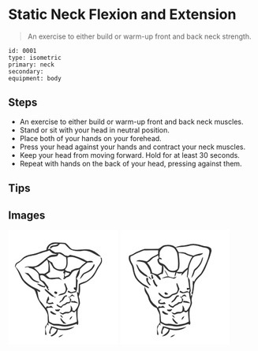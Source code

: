 # Static Neck Flexion and Extension
> An exercise to either build or warm-up front and back neck strength.

``` 
id: 0001 
type: isometric 
primary: neck 
secondary:  
equipment: body 
``` 

## Steps

 - An exercise to either build or warm-up front and back neck muscles.
 - Stand or sit with your head in neutral position.
 - Place both of your hands on your forehead.
 - Press your head against your hands and contract your neck muscles.
 - Keep your head from moving forward. Hold for at least 30 seconds.
 - Repeat with hands on the back of your head, pressing against them.

## Tips


## Images

<svg width="167pt" height="175pt" viewBox="0 0 167 175" xmlns="http://www.w3.org/2000/svg">
  <g fill="#FFF">
    <path d="M0 0h167v175H0V0m57.98 30.64c-3.85 1.16-7.77 2.12-11.49 3.67-6.97 3.02-14.96 2.82-21.69 6.52-2.73 1.5-4.5 4.15-6.77 6.19-1.86 1.49-4.3 2.13-5.99 3.85-1.29 1.28-1.44 3.19-1.93 4.85 5.05 6.18 6.88 14.23 11.26 20.82 4.39 6.52 11.32 10.56 17.96 14.41 3.37 5.07 3.87 11.51 7.03 16.73 3.78 7.92 11.85 13.31 13.63 22.23-.1 3.67.12 7.34.21 11.01-1.19 2.34-2.78 4.46-4.22 6.65.36 4.04.03 8.08.07 12.12.59-.03 1.77-.08 2.36-.11-.59-2.54-1.43-5.03-1.82-7.62-.11-2.94 1.54-5.54 2.7-8.12.47.49 1.41 1.48 1.88 1.98-.09-1.57-.21-3.13-.35-4.68 2.83 1.54 5.48 3.6 8.69 4.3 3.5.53 7.1.24 10.57 1.05 8.1 2.06 16.26-.9 23.9-3.42.26.46.78 1.38 1.04 1.83 2.06-1.42 1.38-3.89 1.35-6.03-1.46-4.43-.96-9.25-1.01-13.86-.17-4.64 2.74-8.53 3.64-12.93.17-3.68-.97-7.25-1.9-10.77 2.65-5.44 2.26-11.64 1.89-17.5 3.14-1.53 6.54-2.43 9.61-4.1 3.48-1.71 6.16-4.57 9.16-6.95 4.11-4.19 6.37-9.73 9.29-14.72 1.56-2.46 3.39-4.74 4.7-7.34 1.24-2.37.64-5.11.46-7.64-.5-.35-1.52-1.05-2.02-1.4.8 2.39 1.4 5.08.32 7.5-1.76 3.85-4.83 6.93-6.58 10.8-3.4 7.14-8.29 13.79-15.23 17.82-3.11 1.24-6.36 2.11-9.36 3.61-.99.49-2.4 1.03-2.15 2.43-.07 4.11-.12 8.22-.38 12.32-.76-.65-1.53-1.3-2.31-1.94-.01 6.07 2.86 11.75 2.42 17.83-.36 4.4-3.2 7.93-5.85 11.24-.85-.11-2.55-.33-3.4-.45.47-3.09-.96-5.73-2.95-7.95.5 3.35 1.07 7.53-1.84 9.98-2.91.39-6.19-.61-8.69 1.37-1.98 1.59-4.24-.75-6.35-.99 1.35 1.88 3.2 3.33 5.5 3.81 2-1.44 4.32-2.2 6.8-1.97 2.71.35 4.35-2.32 6.8-2.85 1.11.41 2.17.95 3.17 1.61 1.03-.97 2.06-1.94 3.11-2.89 0 5.54.58 11.06 1.24 16.55-4.13 2.5-8.73 3.73-13.45 4.44-6.32 2.18-12.58-1.45-18.98-.83-3.66.46-6.73-1.8-9.78-3.43-1.19-6.65-.26-13.81-4-19.83.66-.39 1.32-.77 1.99-1.14 1.56-.02 3.11-.15 4.65-.38.86.11 2.59.34 3.45.46-1.08-1.17-2.22-2.29-3.33-3.42-1.85 1.57-4.01 1.97-6.16.7-.58.88-1.18 1.74-1.85 2.55-2.65-2.6-4.34-5.95-6.93-8.59-4.98-4.56-4.34-11.84-6.11-17.85 1.11.87 2.21 1.77 3.3 2.68.42-.45 1.25-1.35 1.66-1.8-1.53-1.13-3.1-2.2-4.82-3.02-7.39-3.06-14.39-7.38-19.85-13.29-2.53-2.68-3.74-6.24-5.45-9.44-1.81-4.23-4.56-7.96-7.7-11.28.52-2.44 1.88-4.64 4.24-5.66 4.54-2.17 7.25-6.97 12.14-8.54 5.81-2.63 12.41-2.32 18.19-4.98 5.47-2.27 11.28-3.58 16.83-5.61 1.58 1.49 3 3.19 4.82 4.41 2.18.87 4.54 1.15 6.79 1.81-3.84.77-8.1-.33-11.51 2.13-6.8 4.39-11.98 10.94-19.12 14.88-5.62 2.97-12.19-.13-18.04 2.22-.07.19-.21.58-.29.78 1.65-.28 3.3-.54 4.94-.79.52.35 1.54 1.04 2.05 1.39 5.36.77 10.19 3.99 13.26 8.4 1.6 3.24.84 7.24 2.69 10.34 2.88 1.99 5.68 4.14 7.37 7.32l1.09-.5c-.59.74-1.19 1.47-1.8 2.2-3.96-.53-6.96-3.61-10.93-4.01 2.96 3.52 7.38 5.44 11.89 5.97.15-.69.47-2.07.62-2.75 1.65 2.31 3.27 4.67 4.48 7.25.52-.58 1.04-1.16 1.56-1.73-.42-.15-1.24-.43-1.66-.58.06-.72.16-2.17.22-2.9-2.05-2.65-3.81-5.51-6.01-8.03-1.75-1.95-5.67-1.78-5.8-4.99-.06-1.53-1.53-3.57-.13-4.81 5.35-1.78 8.09 4.85 12.92 5.59 4.01 1.06 8.1.15 12.12-.31 2.81-.55 5.38.97 7.82 2.14-1.58-1.46-2.88-3.27-4.78-4.32-4.67.26-9.34.86-14.03.71-2.28-.99-3.95-3-5.88-4.52 1.91-1.72 4.09-3.09 6.26-4.47.28-5.15-.78-10.2-1.13-15.31 2.67 2.82 4.34 6.41 6.42 9.66 4.53 3.51 10.33 5.42 16.03 3.85-.28 1.14-1.28 2.2-1.17 3.39.62.43 1.24.86 1.86 1.3-1.35 2.13-.71 4.48-.33 6.75l-1.49-1.04c.31 5.86 3.65-.25 6.16-.67 3.47-.73 5.26-3.66 6.94-6.47 2.28-4.01 7.39-4.04 11.3-5.22-2.5 3.53-4 7.67-5.2 11.79.14 5.19.21 10.39-.23 15.57l-2.84.08c-.01.71-.02 1.43-.02 2.15a90.98 90.98 0 0 1 3.37 3.15c-2.38.52-4.66 1.43-7.05 1.89-1.81-.34-3.26-1.6-4.86-2.44-.29.75-.59 1.5-.88 2.25 1.61.64 3.21 1.33 4.89 1.75 2.67-.25 5.26-1.12 7.91-1.54 2.48-5.56 1.57-11.82 2.53-17.7-.61-1.13-1.19-2.27-1.74-3.43 3.38-3.65 5.27-8.61 4.94-13.6 3.45-3.87 7.38-7.18 11.45-10.38 3-.19 6.03-.16 9-.7-2.24-3.04-6.04-1.64-9.15-1.33-8.04-4.88-16.91-8.15-26.17-9.78-1.05.64-2.1 1.3-3.14 1.94-1.72-.52-3.55-.76-5.18-1.55-2.21-1.38-4.08-3.48-6.73-4.02-2.54-.35-5.1-.01-7.64-.05-2.26-1.69-4.87-2.83-7.11-4.55l.74-1.37c-1.55.41-3.08.85-4.62 1.28.74-1.94 1.39-4.03 2.93-5.51 3.5-2.76 8.18-3.34 12.48-2.69-3.63 3.39-9.94.49-12.59 5.54.64.41 1.28.81 1.92 1.2 2.26-3.63 7.03-2.12 10.45-3.69 1.11-1.19 2.02-2.76 3.65-3.33 2.24.06 4.46.42 6.7.59 2.57 2.46 4.87 5.21 7.58 7.51 5.14 3.29 11.61 3.48 17.49 2.98 7.01-1.96 14.4.63 20.29 4.47 3.01 2.02 6.42 3.34 9.91 4.24-5.8-5.99-13.39-11.49-22.1-11.36-7.2-.32-14.53 1.83-21.62-.12-4.33-2.06-6.47-6.85-10.4-9.44-4.95-.65-9.99-.63-14.97-1-6.76-.42-13.85 4.3-14.02 11.54m72.45 21.38c-1.57 2.78-2.99 5.76-5.49 7.84-2.89 2.78-6.7 4.11-10.19 5.91-3.08 2.14-4.34 5.91-6.01 9.11 3.04-1.78 4.4-5.19 6.81-7.56 4.44-2.38 9.59-3.99 12.83-8.09 1.62-1.96 4.01-4.67 2.05-7.21M24.9 65.27c2.69 2.21 6 3.81 7.87 6.86 1.71 2.61 3.95 4.98 6.82 6.32 2.53 1.1 5.38 2.67 8.12 1.26-3.62-1.77-7.95-2.54-10.58-5.87-2.14-2.72-4.3-5.42-6.82-7.81-1.81-.2-3.62-.42-5.41-.76m60.17 16.77c.89 3.54 3.49 7.12 1.87 10.83-.99 5.37-8.58 2.92-10.95 7.35 3.65-.75 7.65-1.21 10.74-3.43 1.5-2.06 2.35-4.5 3.39-6.81-1.18-3.01-2.31-6.06-3.72-8.98-.33.26-.99.78-1.33 1.04m-30.03 8.5c1.34 2.65 4.03 4.25 6.07 6.32 2.7 2.22 5.42 5.45 9.3 4.87-4.75-3.57-8.86-7.92-13.63-11.46l-1.74.27m15.84 2.94c-.31.59-.94 1.78-1.25 2.37.79.61 1.57 1.22 2.36 1.84l2.24-.48c.04-.82.09-1.63.14-2.44-1.16-.44-2.33-.87-3.49-1.29m22.78 8.34c-.88-.08-1.76-.17-2.63-.26 2.48 2.06 3.85 5.31 2.14 8.33-2.65-.21-5.34.07-6.77 2.6-2.65.28-4.41 2.15-5.98 4.12-2.47-.59-4.56-1.95-6.42-3.63-.13.42-.39 1.27-.51 1.69 1.83 2.34 4.63 3.2 7.33 4.09.83-1.12 1.66-2.24 2.5-3.35 2.3-.34 4.34-1.4 5.94-3.09 1.73-.39 3.94-.17 5.11-1.78.73-1.45 1.03-3.07 1.54-4.6a104.1 104.1 0 0 0-3.23-3.08c1.7-.29 2.96-1.45 4.26-2.45 1.45.44 2.91.89 4.38 1.29-1.38-1.27-2.86-2.43-4.34-3.58-1.22 1.14-2.23 2.45-3.32 3.7m-12.29 5.17c-2.07.49-3.5 1.89-3.36 4.12.92-.71 1.83-1.43 2.73-2.16 3.34-1.15 3.99-4.99 6.34-7.26.54-.08 1.61-.26 2.15-.35l-.04-1.7c-4.34-.24-6.44 3.92-7.82 7.35m-23.45 4.55c.44.06 1.33.18 1.78.25 2.73 2.42 6.38.83 9.57.61-.7-.79-1.37-1.59-2.03-2.41-2.31 1.3-4.87 1.37-7.41.76.11-1.75.5-3.43 2.38-4.05-.16-1.96-.34-3.93-1.05-5.78-1.65 3.32-3.28 6.82-3.24 10.62m12.46-9.41c-.08 3.33 3.08-1.36 0 0m25.6 5.9c-.09.61-.28 1.84-.37 2.46 3.65-.37 7.1.89 10.69 1.14-1.7-1.76-3.88-2.8-6.18-3.51-.41.19-1.24.56-1.65.74-.63-.21-1.87-.62-2.49-.83m-24.65 13.16c-.24 2.49 2.75 2.93 4.62 2.88 1.68-.39 2.36-2.15 3.24-3.43-2.59.55-5.22.94-7.86.55m-17.05.14c.62.49.62.49 0 0m10.11 1.8c-.11.64-.34 1.92-.46 2.56 2.32 2.22 6.37 4.92 9.3 2.3-3.34-.9-5.83-3.38-8.84-4.86m14.44 6.88c.87 1.92 2.63 3.09 4.39 4.1-.98-1.9-1.86-4.16-4.39-4.1m14.6 6.9c1.98-1.23 3.16-3.3 4.1-5.37-2.47.79-4.12 2.73-4.1 5.37m-14.01-3.11c-.6 3.62 2.65 5.92 4.43 8.62 1.5.21 3.01.38 4.53.47-3.36-2.67-6.32-5.71-8.96-9.09m-15.13 12.9c.23.26.71.77.94 1.02-1.72 2.95-2.92 6.2-3.1 9.63.72.42 1.45.84 2.17 1.27-.01-1.72.01-3.44-.04-5.16.83-1.57 1.71-3.1 2.56-4.66 2.38.84 4.84 1.5 7.08 2.69-1.64 4.71-5.7 7.81-10.06 9.85.55.2 1.66.6 2.22.8 4.45-1.84 9.18-5.04 9.19-10.43 8.67 1.85 18.48 1.47 25.63-4.35-8.3 2.41-17.16 4.64-25.73 2.19-3.55-1.21-7.2-2.06-10.86-2.85m11.97 16.62c3.01-.21 5.31-2.17 7.54-3.99-2.72.9-5.81 1.43-7.54 3.99z"/>
    <path d="M76.45 36.23c4.46.16 7.27 4.21 11.41 5.36.73 5.07 1.4 10.68-.89 15.43-2.57 4.22-8.07 3.36-12.17 2.52-4.45-1.11-6.63-5.65-7.89-9.66-2.75-1.45-5.4-3.12-7.54-5.41 3.69-3.68 8.9-3.14 13.59-4.1 2.29-.08 2.58-2.55 3.49-4.14z"/>
    <path d="M90.2 42.01c10.01-3.2 18.95 3.87 27.77 7.39-2.9 2.3-5.89 4.51-8.45 7.19-1.64 1.83-4.3 1.73-6.5 2.31-2.67.44-4.93 2.07-7.38 3.12-.12.51-.37 1.52-.49 2.02-2.96-1.04-7.64-.32-8.75-4.03 5.42-4.32 3.42-12 3.8-18zM47.02 55.07c4.52-2.54 7.6-6.92 12.03-9.59 2.96 5.48 2.25 11.63 1.76 17.57-1.97 1.29-3.86 2.73-6 3.75-2.37.02-4.75-.22-7.13-.13-2.48-3.28-5.24-6.35-8.42-8.96 2.61-.82 5.36-1.29 7.76-2.64zM86.86 64.34c2.11.58 4.21 1.16 6.32 1.73-.43.85-.86 1.69-1.29 2.54-1.67.74-3.34 1.49-4.92 2.4-.52-.22-1.03-.45-1.54-.68.55-1.98.99-3.99 1.43-5.99z"/>
  </g>
  <g fill="#333">
    <path d="M57.98 30.64C58.15 23.4 65.24 18.68 72 19.1c4.98.37 10.02.35 14.97 1 3.93 2.59 6.07 7.38 10.4 9.44 7.09 1.95 14.42-.2 21.62.12 8.71-.13 16.3 5.37 22.1 11.36-3.49-.9-6.9-2.22-9.91-4.24-5.89-3.84-13.28-6.43-20.29-4.47-5.88.5-12.35.31-17.49-2.98-2.71-2.3-5.01-5.05-7.58-7.51-2.24-.17-4.46-.53-6.7-.59-1.63.57-2.54 2.14-3.65 3.33-3.42 1.57-8.19.06-10.45 3.69-.64-.39-1.28-.79-1.92-1.2 2.65-5.05 8.96-2.15 12.59-5.54-4.3-.65-8.98-.07-12.48 2.69-1.54 1.48-2.19 3.57-2.93 5.51 1.54-.43 3.07-.87 4.62-1.28l-.74 1.37c2.24 1.72 4.85 2.86 7.11 4.55 2.54.04 5.1-.3 7.64.05 2.65.54 4.52 2.64 6.73 4.02 1.63.79 3.46 1.03 5.18 1.55 1.04-.64 2.09-1.3 3.14-1.94 9.26 1.63 18.13 4.9 26.17 9.78 3.11-.31 6.91-1.71 9.15 1.33-2.97.54-6 .51-9 .7-4.07 3.2-8 6.51-11.45 10.38.33 4.99-1.56 9.95-4.94 13.6.55 1.16 1.13 2.3 1.74 3.43-.96 5.88-.05 12.14-2.53 17.7-2.65.42-5.24 1.29-7.91 1.54-1.68-.42-3.28-1.11-4.89-1.75.29-.75.59-1.5.88-2.25 1.6.84 3.05 2.1 4.86 2.44 2.39-.46 4.67-1.37 7.05-1.89a90.98 90.98 0 0 0-3.37-3.15c0-.72.01-1.44.02-2.15l2.84-.08c.44-5.18.37-10.38.23-15.57 1.2-4.12 2.7-8.26 5.2-11.79-3.91 1.18-9.02 1.21-11.3 5.22-1.68 2.81-3.47 5.74-6.94 6.47-2.51.42-5.85 6.53-6.16.67l1.49 1.04c-.38-2.27-1.02-4.62.33-6.75-.62-.44-1.24-.87-1.86-1.3-.11-1.19.89-2.25 1.17-3.39-5.7 1.57-11.5-.34-16.03-3.85-2.08-3.25-3.75-6.84-6.42-9.66.35 5.11 1.41 10.16 1.13 15.31-2.17 1.38-4.35 2.75-6.26 4.47 1.93 1.52 3.6 3.53 5.88 4.52 4.69.15 9.36-.45 14.03-.71 1.9 1.05 3.2 2.86 4.78 4.32-2.44-1.17-5.01-2.69-7.82-2.14-4.02.46-8.11 1.37-12.12.31-4.83-.74-7.57-7.37-12.92-5.59-1.4 1.24.07 3.28.13 4.81.13 3.21 4.05 3.04 5.8 4.99 2.2 2.52 3.96 5.38 6.01 8.03-.06.73-.16 2.18-.22 2.9.42.15 1.24.43 1.66.58-.52.57-1.04 1.15-1.56 1.73-1.21-2.58-2.83-4.94-4.48-7.25-.15.68-.47 2.06-.62 2.75-4.51-.53-8.93-2.45-11.89-5.97 3.97.4 6.97 3.48 10.93 4.01.61-.73 1.21-1.46 1.8-2.2l-1.09.5c-1.69-3.18-4.49-5.33-7.37-7.32-1.85-3.1-1.09-7.1-2.69-10.34-3.07-4.41-7.9-7.63-13.26-8.4-.51-.35-1.53-1.04-2.05-1.39-1.64.25-3.29.51-4.94.79.08-.2.22-.59.29-.78 5.85-2.35 12.42.75 18.04-2.22 7.14-3.94 12.32-10.49 19.12-14.88 3.41-2.46 7.67-1.36 11.51-2.13-2.25-.66-4.61-.94-6.79-1.81-1.82-1.22-3.24-2.92-4.82-4.41-5.55 2.03-11.36 3.34-16.83 5.61-5.78 2.66-12.38 2.35-18.19 4.98-4.89 1.57-7.6 6.37-12.14 8.54-2.36 1.02-3.72 3.22-4.24 5.66 3.14 3.32 5.89 7.05 7.7 11.28 1.71 3.2 2.92 6.76 5.45 9.44 5.46 5.91 12.46 10.23 19.85 13.29 1.72.82 3.29 1.89 4.82 3.02-.41.45-1.24 1.35-1.66 1.8-1.09-.91-2.19-1.81-3.3-2.68 1.77 6.01 1.13 13.29 6.11 17.85 2.59 2.64 4.28 5.99 6.93 8.59.67-.81 1.27-1.67 1.85-2.55 2.15 1.27 4.31.87 6.16-.7 1.11 1.13 2.25 2.25 3.33 3.42-.86-.12-2.59-.35-3.45-.46-1.54.23-3.09.36-4.65.38-.67.37-1.33.75-1.99 1.14 3.74 6.02 2.81 13.18 4 19.83 3.05 1.63 6.12 3.89 9.78 3.43 6.4-.62 12.66 3.01 18.98.83 4.72-.71 9.32-1.94 13.45-4.44-.66-5.49-1.24-11.01-1.24-16.55-1.05.95-2.08 1.92-3.11 2.89-1-.66-2.06-1.2-3.17-1.61-2.45.53-4.09 3.2-6.8 2.85-2.48-.23-4.8.53-6.8 1.97-2.3-.48-4.15-1.93-5.5-3.81 2.11.24 4.37 2.58 6.35.99 2.5-1.98 5.78-.98 8.69-1.37 2.91-2.45 2.34-6.63 1.84-9.98 1.99 2.22 3.42 4.86 2.95 7.95.85.12 2.55.34 3.4.45 2.65-3.31 5.49-6.84 5.85-11.24.44-6.08-2.43-11.76-2.42-17.83.78.64 1.55 1.29 2.31 1.94.26-4.1.31-8.21.38-12.32-.25-1.4 1.16-1.94 2.15-2.43 3-1.5 6.25-2.37 9.36-3.61 6.94-4.03 11.83-10.68 15.23-17.82 1.75-3.87 4.82-6.95 6.58-10.8 1.08-2.42.48-5.11-.32-7.5.5.35 1.52 1.05 2.02 1.4.18 2.53.78 5.27-.46 7.64-1.31 2.6-3.14 4.88-4.7 7.34-2.92 4.99-5.18 10.53-9.29 14.72-3 2.38-5.68 5.24-9.16 6.95-3.07 1.67-6.47 2.57-9.61 4.1.37 5.86.76 12.06-1.89 17.5.93 3.52 2.07 7.09 1.9 10.77-.9 4.4-3.81 8.29-3.64 12.93.05 4.61-.45 9.43 1.01 13.86.03 2.14.71 4.61-1.35 6.03-.26-.45-.78-1.37-1.04-1.83-7.64 2.52-15.8 5.48-23.9 3.42-3.47-.81-7.07-.52-10.57-1.05-3.21-.7-5.86-2.76-8.69-4.3.14 1.55.26 3.11.35 4.68-.47-.5-1.41-1.49-1.88-1.98-1.16 2.58-2.81 5.18-2.7 8.12.39 2.59 1.23 5.08 1.82 7.62-.59.03-1.77.08-2.36.11-.04-4.04.29-8.08-.07-12.12 1.44-2.19 3.03-4.31 4.22-6.65-.09-3.67-.31-7.34-.21-11.01-1.78-8.92-9.85-14.31-13.63-22.23-3.16-5.22-3.66-11.66-7.03-16.73-6.64-3.85-13.57-7.89-17.96-14.41-4.38-6.59-6.21-14.64-11.26-20.82.49-1.66.64-3.57 1.93-4.85 1.69-1.72 4.13-2.36 5.99-3.85 2.27-2.04 4.04-4.69 6.77-6.19 6.73-3.7 14.72-3.5 21.69-6.52 3.72-1.55 7.64-2.51 11.49-3.67m18.47 5.59c-.91 1.59-1.2 4.06-3.49 4.14-4.69.96-9.9.42-13.59 4.1 2.14 2.29 4.79 3.96 7.54 5.41 1.26 4.01 3.44 8.55 7.89 9.66 4.1.84 9.6 1.7 12.17-2.52 2.29-4.75 1.62-10.36.89-15.43-4.14-1.15-6.95-5.2-11.41-5.36m13.75 5.78c-.38 6 1.62 13.68-3.8 18 1.11 3.71 5.79 2.99 8.75 4.03.12-.5.37-1.51.49-2.02 2.45-1.05 4.71-2.68 7.38-3.12 2.2-.58 4.86-.48 6.5-2.31 2.56-2.68 5.55-4.89 8.45-7.19-8.82-3.52-17.76-10.59-27.77-7.39M47.02 55.07c-2.4 1.35-5.15 1.82-7.76 2.64 3.18 2.61 5.94 5.68 8.42 8.96 2.38-.09 4.76.15 7.13.13 2.14-1.02 4.03-2.46 6-3.75.49-5.94 1.2-12.09-1.76-17.57-4.43 2.67-7.51 7.05-12.03 9.59m39.84 9.27c-.44 2-.88 4.01-1.43 5.99.51.23 1.02.46 1.54.68 1.58-.91 3.25-1.66 4.92-2.4.43-.85.86-1.69 1.29-2.54-2.11-.57-4.21-1.15-6.32-1.73z"/>
    <path d="M130.43 52.02c1.96 2.54-.43 5.25-2.05 7.21-3.24 4.1-8.39 5.71-12.83 8.09-2.41 2.37-3.77 5.78-6.81 7.56 1.67-3.2 2.93-6.97 6.01-9.11 3.49-1.8 7.3-3.13 10.19-5.91 2.5-2.08 3.92-5.06 5.49-7.84zM24.9 65.27c1.79.34 3.6.56 5.41.76 2.52 2.39 4.68 5.09 6.82 7.81 2.63 3.33 6.96 4.1 10.58 5.87-2.74 1.41-5.59-.16-8.12-1.26-2.87-1.34-5.11-3.71-6.82-6.32-1.87-3.05-5.18-4.65-7.87-6.86zM85.07 82.04c.34-.26 1-.78 1.33-1.04 1.41 2.92 2.54 5.97 3.72 8.98-1.04 2.31-1.89 4.75-3.39 6.81-3.09 2.22-7.09 2.68-10.74 3.43 2.37-4.43 9.96-1.98 10.95-7.35 1.62-3.71-.98-7.29-1.87-10.83zM55.04 90.54l1.74-.27c4.77 3.54 8.88 7.89 13.63 11.46-3.88.58-6.6-2.65-9.3-4.87-2.04-2.07-4.73-3.67-6.07-6.32zM70.88 93.48c1.16.42 2.33.85 3.49 1.29-.05.81-.1 1.62-.14 2.44l-2.24.48c-.79-.62-1.57-1.23-2.36-1.84.31-.59.94-1.78 1.25-2.37zM93.66 101.82c1.09-1.25 2.1-2.56 3.32-3.7 1.48 1.15 2.96 2.31 4.34 3.58-1.47-.4-2.93-.85-4.38-1.29-1.3 1-2.56 2.16-4.26 2.45 1.1 1 2.17 2.03 3.23 3.08-.51 1.53-.81 3.15-1.54 4.6-1.17 1.61-3.38 1.39-5.11 1.78-1.6 1.69-3.64 2.75-5.94 3.09-.84 1.11-1.67 2.23-2.5 3.35-2.7-.89-5.5-1.75-7.33-4.09.12-.42.38-1.27.51-1.69 1.86 1.68 3.95 3.04 6.42 3.63 1.57-1.97 3.33-3.84 5.98-4.12 1.43-2.53 4.12-2.81 6.77-2.6 1.71-3.02.34-6.27-2.14-8.33.87.09 1.75.18 2.63.26z"/>
    <path d="M81.37 106.99c1.38-3.43 3.48-7.59 7.82-7.35l.04 1.7c-.54.09-1.61.27-2.15.35-2.35 2.27-3 6.11-6.34 7.26-.9.73-1.81 1.45-2.73 2.16-.14-2.23 1.29-3.63 3.36-4.12zM57.92 111.54c-.04-3.8 1.59-7.3 3.24-10.62.71 1.85.89 3.82 1.05 5.78-1.88.62-2.27 2.3-2.38 4.05 2.54.61 5.1.54 7.41-.76.66.82 1.33 1.62 2.03 2.41-3.19.22-6.84 1.81-9.57-.61-.45-.07-1.34-.19-1.78-.25zM70.38 102.13c3.08-1.36-.08 3.33 0 0zM95.98 108.03c.62.21 1.86.62 2.49.83.41-.18 1.24-.55 1.65-.74 2.3.71 4.48 1.75 6.18 3.51-3.59-.25-7.04-1.51-10.69-1.14.09-.62.28-1.85.37-2.46zM71.33 121.19c2.64.39 5.27 0 7.86-.55-.88 1.28-1.56 3.04-3.24 3.43-1.87.05-4.86-.39-4.62-2.88zM54.28 121.33c.62.49.62.49 0 0zM64.39 123.13c3.01 1.48 5.5 3.96 8.84 4.86-2.93 2.62-6.98-.08-9.3-2.3.12-.64.35-1.92.46-2.56zM78.83 130.01c2.53-.06 3.41 2.2 4.39 4.1-1.76-1.01-3.52-2.18-4.39-4.1zM93.43 136.91c-.02-2.64 1.63-4.58 4.1-5.37-.94 2.07-2.12 4.14-4.1 5.37zM79.42 133.8c2.64 3.38 5.6 6.42 8.96 9.09-1.52-.09-3.03-.26-4.53-.47-1.78-2.7-5.03-5-4.43-8.62zM64.29 146.7c3.66.79 7.31 1.64 10.86 2.85 8.57 2.45 17.43.22 25.73-2.19-7.15 5.82-16.96 6.2-25.63 4.35-.01 5.39-4.74 8.59-9.19 10.43-.56-.2-1.67-.6-2.22-.8 4.36-2.04 8.42-5.14 10.06-9.85-2.24-1.19-4.7-1.85-7.08-2.69-.85 1.56-1.73 3.09-2.56 4.66.05 1.72.03 3.44.04 5.16-.72-.43-1.45-.85-2.17-1.27.18-3.43 1.38-6.68 3.1-9.63-.23-.25-.71-.76-.94-1.02zM76.26 163.32c1.73-2.56 4.82-3.09 7.54-3.99-2.23 1.82-4.53 3.78-7.54 3.99z"/>
  </g>
</svg>

<svg width="167pt" height="175pt" viewBox="0 0 167 175" xmlns="http://www.w3.org/2000/svg">
  <g fill="#FFF">
    <path d="M0 0h167v175H0V0m96.98 23.82c-4.39.24-8.84.8-12.85 2.72-4.62-4.04-11.22-4.15-16.94-3.11-3.64.62-5.83 4-9 5.37-7.03.11-14.09.31-21.11.27-4.19.92-7.96 3.08-11.99 4.48-3.72 1.97-7.22 4.43-11.3 5.63-2.84 6.01 2.11 11.38 4.22 16.65 1.27 5.58 2.1 11.38 4.69 16.56 3.36 5.86 8.82 10.05 14.38 13.67 1.93.73 3.79 1.64 5.52 2.78.33-.1 1-.31 1.33-.41-1.91-2.77-5.02-4.01-7.85-5.56-4.25-2.99-8.47-6.33-11.13-10.89-2.35-4.35-3.69-9.19-4.12-14.11-.7-6.21-7.34-10.87-4.97-17.52 4.61-1.65 8.45-4.88 13.14-6.31 2.44-.8 4.71-2.08 7.23-2.64 7.2-.29 14.42-.27 21.63-.27-.15 1.89-.24 3.78-.29 5.67-2.89 1.76-5.99 3.14-8.98 4.72-2.94 1.86-5.06 4.77-8.1 6.5-5.19-.85-11.39-3.54-16.2-.35 4.04.78 8.3.6 12.17 2.13 3.01 1.92 4.71 5.24 6.48 8.23 1.39 2.75 3.66 5.49 2.81 8.79 1.78.39 3.65.43 5.31 1.25 2.31 1.19 4.33 2.84 5.87 4.95 1.39 1.33 2.74 3.95 5.01 2.76-.6-2.6-2.32-4.68-4.17-6.52 1.46-.69 2.91-1.4 4.37-2.1 1.08 0 2.46.23 2.67-1.24 1.21-3.71 1.08-7.78.69-11.64 1.88 3.08 4.46 5.61 7.12 8.01 3.14 2.42 7.42 2.87 11.22 2.13-.64 2.4-1.1 4.86-.89 7.36 1.32-2.03 1.97-4.36 2.66-6.64 2.41 1.55 5.35 1.94 7.96.61l-.68 3.9c3.36-3.02 5.99-6.76 9.63-9.49-.19 3.91-.93 7.77-1.08 11.67.36.22 1.09.66 1.45.88.74 5.29 1.43 10.58 2.09 15.88l-3.76-.16c.12 1.06.28 2.11.47 3.16 1.38-.4 2.71-.97 4.07-1.44-.26 1.68-.38 3.48-1.74 4.68-2.09-3.15-5.3-.07-8.04.12-1.76-.55-3.3-1.62-4.9-2.51-.25.78-.51 1.56-.76 2.35 1.62.62 3.21 1.35 4.91 1.75 2.7-.16 5.24-1.46 7.93-1.49 1.87.35 1.71 2.47 1.83 3.93.06 3.76 2.03 7.17 1.98 10.95.33 5.05-2.61 9.49-5.87 13.05-.83-.01-2.5-.02-3.33-.03.38-3.1-.92-5.81-2.99-8.02-.07 3.33 1 7.43-1.88 9.91-2.91.43-6.22-.64-8.71 1.35-1.96 1.58-4.2-.75-6.28-1.02 1.24 1.76 2.81 3.8 5.22 3.7 2.23-.9 4.42-2.05 6.93-1.78 2.77.39 4.47-2.31 6.98-2.82 1.01.45 1.99.94 2.96 1.47 1.06-.66 2.12-1.3 3.19-1.94 0 5.24.65 10.45 1.21 15.65-4.11 2.55-8.75 3.73-13.47 4.46-6.32 2.14-12.57-1.48-18.96-.88-3.63.45-6.72-1.72-9.71-3.42-1.09-6.62-.31-13.71-3.94-19.72.62-.41 1.25-.82 1.88-1.22 2.71-.03 5.43-.21 8.14-.07-1.1-1.12-2.23-2.2-3.38-3.28-1.81 1.61-3.94 2.01-6.09.72-.59.83-1.18 1.67-1.8 2.49-2.39-3.78-6.74-5.68-9.05-9.53-2.85-3.61-3.11-8.49-5.77-12.21-2.16-3.3-3.58-6.99-5.39-10.48.04 2.13-.19 4.34.44 6.42 1.13 3.74 4.27 6.49 5.19 10.33 1.5 6.86 6.29 13.56 13.04 15.95 1.26 4.39 4.76 8.16 4.43 12.93-.06 3.06.04 6.12.37 9.17-1.46 2.21-3.4 4.23-4.26 6.77.16 3.92-.29 7.86.1 11.77l2.1.2c-.26-2.69-1.22-5.24-1.68-7.89-.06-2.91 1.57-5.49 2.69-8.08.43.49 1.29 1.45 1.72 1.94.02-1.49.03-2.98.04-4.47 2.95 1.56 5.71 3.74 9.1 4.23 3.58.41 7.22.25 10.75 1.09 7.7 1.75 15.36-1.12 22.64-3.36.39.27 1.18.81 1.58 1.09 2.86-.86 1.14-4.98.66-7.16-.32-5.03-.8-10.11-.09-15.13.7-4.49 4.36-8.42 3.15-13.17-.9-3.24.43-6.43.99-9.6-1.78-.57-2.44 1.2-2.61 2.73-.02-2.44-.23-4.87-.73-7.25.21-.44.64-1.32.85-1.76-.72-5.64-1.31-11.31-1.74-16.99-.98-1.56-1.96-3.14-2.99-4.67.41-2.82 1.21-5.6 1.34-8.46.19-7.28 2.81-14.35 6.69-20.46 4.07-4.59 12.09-1.83 15.47-7.03-5.06.8-10.18 1.62-14.8 3.95-3.37-1.23-6.94-1.89-10.16-3.49-3.66-2.32-8.19-1.59-12.29-1.74-1.46-2.41-2.77-4.9-4.31-7.25 7.52-1.14 15.28-.63 22.57-3.08 7.85-1.76 15.13 2.57 22.77 3.46 2.51.46 5.32 1.98 5.7 4.76.1 3.71-1.2 7.26-2.08 10.82-2.79 8.03-6.3 15.85-10.63 23.17-3.56 4.16-8.38 7.44-10.37 12.76-.45-.41-1.33-1.22-1.78-1.63-.25 1.94-.74 3.9-.45 5.87.66 3.75-.98 7.4-.68 11.17-.33.36-.99 1.08-1.31 1.44.51 1.2 1.07 2.39 1.7 3.54 1.54-5.26 2.02-10.75 2.62-16.18 1.38-5.92 6.19-10 10.36-14.05 5.29-6.46 8.19-14.43 11.05-22.17 2.34-4.66 3.43-9.79 4.96-14.75-.24-1.11-.46-2.22-.66-3.34-2.89-3.75-7.91-3.41-12.1-4.29-4.38-1.02-8.61-2.84-13.18-2.82-5.53-1.01-10.62 1.93-16.05 2.22m26.88 21.12c-1.63 5.38-5.08 10.09-9.35 13.7-1.19 1.06-2.48 2.18-2.86 3.8-.99 3.58-2.64 6.95-3.39 10.6 3.09-2.76 4.09-6.86 5.3-10.63 6.41-5.21 11.79-12.55 12.41-21.02-1.22.84-1.75 2.18-2.11 3.55m-99.85 7.03c1.61 4.43 3.11 9.14 6.23 12.76 3.39 3.09 7.3 6.05 11.78 7.21-.52-2.78-3.33-4.08-5.39-5.62-3.79-2.76-7.62-6-9.38-10.49-.58-1.65-1.98-2.73-3.24-3.86m42.98 8.93c1.64 3.39 3.66 6.58 5.64 9.79-3.42.46-6.84 1.32-9.76 3.23 3.73-.32 7.31-2 11.09-1.46 2.45.19 4.68 1.35 7.06 1.85 2.14.3 3.39-1.68 4.77-2.91-1.93.44-3.79 1.17-5.76 1.41-2.33-.61-4.58-1.51-6.9-2.17-1.36-3.61-3.07-7.26-6.14-9.74m-19.84 7.46c.23 2.11.54 4.22.93 6.3l2.47-.72c-.65-1.86-1.16-3.77-1.74-5.66l-1.66.08m-4.37 2.35c.87 2.36 2.68 4.14 4.75 5.49-.78-2.41-2.43-4.42-4.75-5.49M40 73.13c-1.64 3.8 1.88 7.9 4.12 10.91.9.17 1.8.34 2.7.5-1.65-2.12-3.32-4.23-4.65-6.58.16-1.87 1.08-5.89-2.17-4.83m9.57 4.1c1.28 3.65 2.5 7.51 6.1 9.54.35-.7.69-1.4 1.03-2.11-3.04-2.35-4.01-6.18-5.63-9.49-.51.68-1.01 1.37-1.5 2.06M86.9 92.89c-.27 3.29-3.95 3.51-6.4 4.38-3.35.53-4.93 4.36-8.41 4.59-5.76 1.93-9.6-3.84-13.74-6.68.02.61.07 1.83.1 2.44 2.2 2.83 5.21 5.2 8.6 6.45 3.78.88 8.26.01 10.82-3.09 2.27-2.65 6.42-1.86 8.92-4.2 1.46-2.07 2.33-4.49 3.4-6.77-1.29-3.17-2.4-6.41-4.04-9.42-2.37 4 3.18 8.1.75 12.3m-18.87 5.04c1.12 1.82 3.41.38 5.06.42-1.1-1.32-2.15-3.38-4.18-3.16-1.63-.54-1.86 1.99-.88 2.74m25.62 3.84l-2.79-.12c.91.86 1.83 1.71 2.75 2.55.02 1.47.7 3.08.03 4.46-.87 2.02-3.42 1.09-5.14 1.49-1.97 2.89-5.83 3.12-7.92 5.93-2.38.59-4.48-1.41-6.14-2.93l-1.24.96c1.7 2.66 4.54 3.81 7.44 4.67 1.79-3.66 6.09-3.75 8.72-6.45 1.22-.16 2.43-.38 3.62-.67 2.19-.94 2.15-3.71 2.95-5.63-.92-1-1.84-2-2.77-2.99 1.32-.81 2.6-1.7 3.86-2.61 1.32.47 2.64.95 3.97 1.4-.79-1.06-1.6-2.1-2.39-3.15-2.32-.37-3.86 1.25-4.95 3.09m-7.64-1.86c-1.76 1.7-3.08 3.74-4.22 5.88-1 1.9-4.43 2.39-3.62 5.06.96-.55 1.87-1.18 2.79-1.78 3-1.51 3.9-4.94 6.06-7.28l2.22-.44c-.01-.38-.01-1.14-.01-1.52-1.08.03-2.15.05-3.22.08m-28.15 7.88l.24 3.7c3.45 2.15 7.36 1.77 11.14.94-.66-.83-1.31-1.66-1.96-2.48-2.28 1.21-4.78 1.33-7.27.85-.77-2.43.37-3.73 2.75-4.13-1.54-1.75-3.46.36-4.9 1.12m37.8.45c.06.53.19 1.59.26 2.12 3.51.01 6.89 1.14 10.39 1.23-2.58-3.39-6.87-3.16-10.65-3.35m-24.28 12.88c-.5 2.55 2.71 3.1 4.6 2.93 1.73-.25 2.36-2.14 3.17-3.43-2.56.54-5.16.89-7.77.5m-7.11 1.85l-.32 2.81c2.36 2.15 6.43 4.93 9.27 2.15-3.34-1-5.98-3.28-8.95-4.96m14.45 7.16c1.03 1.8 2.71 3.01 4.5 3.96-.98-1.85-1.85-4.42-4.5-3.96m14.78 6.89c1.89-1.36 3.14-3.36 4.02-5.48-2.54.76-4.19 2.79-4.02 5.48m-14.07-2.88c-.63 3.37 2.49 5.75 4.48 8 1.15 1.24 5.62 1.17 3.05-.76-3.23-1.67-4.76-5.12-7.53-7.24m-14.41 12.59c-1.02 3.57-2.8 6.96-2.91 10.75.74.38 1.48.77 2.22 1.16-.01-1.75 0-3.48-.06-5.22.87-1.52 1.74-3.03 2.63-4.54 2.34.81 4.75 1.46 6.97 2.6-1.58 5.02-6.23 7.6-10.25 10.43 5.68.34 11.42-4.3 11.69-10.13 8.62 1.74 18.49 1.55 25.49-4.45-5.54 1.35-11.03 3.4-16.82 3.19-6.59.46-12.64-2.51-18.96-3.79m11.23 16.57c3.05-.08 5.33-2.11 7.49-3.98-2.72.86-5.79 1.42-7.49 3.98z"/>
    <path d="M60.06 34c1.31-3.73 4.12-7.12 7.92-8.47 4.93-1.29 10.55-.35 14.52 2.94 1.55 2.03 2.98 4.23 3.95 6.59 1.48 7.74 2.11 15.72 1.11 23.54-1.92 3.18-6.04 4.21-9.52 3.64-4.7.05-6.44-5.07-9.46-7.79-2.34-3.9-10.01-2.75-9.64-8.46-.14-2.81 3.09-.71 4.49-.78-.29-2.17-2.12-2.88-4.06-3 .93-2.65.32-5.48.69-8.21z"/>
    <path d="M88.93 35.29c3.56.44 7.4.13 10.58 2.05 3.12 1.76 6.58 2.84 10.14 3.26-3.44 5.17-5.8 10.96-7.16 17.01-2.78 1.98-5.46 4.1-7.78 6.61-2.96-.08-5.91.09-8.86-.13 1.56-1.85 3.36-3.67 3.87-6.13 1.37-7.53-.31-15.14-.79-22.67zM50.47 42.62c2.39-1.3 4.87-2.41 7.24-3.77.27 1.45.56 2.9.85 4.35-.45.44-1.37 1.34-1.83 1.78-.39 4.49 2.43 8.46 6.65 9.85.06 3.28-.14 6.56-.76 9.78-1.96 1.11-3.87 2.34-5.95 3.21-2.81-.57-5.47-1.73-8.19-2.64-.81-4.96-3.06-9.63-6.19-13.55-.48-.69-2.17-2.16-.23-2.38 3.54-1.17 5.46-4.6 8.41-6.63z"/>
  </g>
  <g fill="#333">
    <path d="M96.98 23.82c5.43-.29 10.52-3.23 16.05-2.22 4.57-.02 8.8 1.8 13.18 2.82 4.19.88 9.21.54 12.1 4.29.2 1.12.42 2.23.66 3.34-1.53 4.96-2.62 10.09-4.96 14.75-2.86 7.74-5.76 15.71-11.05 22.17-4.17 4.05-8.98 8.13-10.36 14.05-.6 5.43-1.08 10.92-2.62 16.18-.63-1.15-1.19-2.34-1.7-3.54.32-.36.98-1.08 1.31-1.44-.3-3.77 1.34-7.42.68-11.17-.29-1.97.2-3.93.45-5.87.45.41 1.33 1.22 1.78 1.63 1.99-5.32 6.81-8.6 10.37-12.76 4.33-7.32 7.84-15.14 10.63-23.17.88-3.56 2.18-7.11 2.08-10.82-.38-2.78-3.19-4.3-5.7-4.76-7.64-.89-14.92-5.22-22.77-3.46-7.29 2.45-15.05 1.94-22.57 3.08 1.54 2.35 2.85 4.84 4.31 7.25 4.1.15 8.63-.58 12.29 1.74 3.22 1.6 6.79 2.26 10.16 3.49 4.62-2.33 9.74-3.15 14.8-3.95-3.38 5.2-11.4 2.44-15.47 7.03-3.88 6.11-6.5 13.18-6.69 20.46-.13 2.86-.93 5.64-1.34 8.46 1.03 1.53 2.01 3.11 2.99 4.67.43 5.68 1.02 11.35 1.74 16.99-.21.44-.64 1.32-.85 1.76.5 2.38.71 4.81.73 7.25.17-1.53.83-3.3 2.61-2.73-.56 3.17-1.89 6.36-.99 9.6 1.21 4.75-2.45 8.68-3.15 13.17-.71 5.02-.23 10.1.09 15.13.48 2.18 2.2 6.3-.66 7.16-.4-.28-1.19-.82-1.58-1.09-7.28 2.24-14.94 5.11-22.64 3.36-3.53-.84-7.17-.68-10.75-1.09-3.39-.49-6.15-2.67-9.1-4.23-.01 1.49-.02 2.98-.04 4.47-.43-.49-1.29-1.45-1.72-1.94-1.12 2.59-2.75 5.17-2.69 8.08.46 2.65 1.42 5.2 1.68 7.89l-2.1-.2c-.39-3.91.06-7.85-.1-11.77.86-2.54 2.8-4.56 4.26-6.77-.33-3.05-.43-6.11-.37-9.17.33-4.77-3.17-8.54-4.43-12.93-6.75-2.39-11.54-9.09-13.04-15.95-.92-3.84-4.06-6.59-5.19-10.33-.63-2.08-.4-4.29-.44-6.42 1.81 3.49 3.23 7.18 5.39 10.48 2.66 3.72 2.92 8.6 5.77 12.21 2.31 3.85 6.66 5.75 9.05 9.53.62-.82 1.21-1.66 1.8-2.49 2.15 1.29 4.28.89 6.09-.72 1.15 1.08 2.28 2.16 3.38 3.28-2.71-.14-5.43.04-8.14.07-.63.4-1.26.81-1.88 1.22 3.63 6.01 2.85 13.1 3.94 19.72 2.99 1.7 6.08 3.87 9.71 3.42 6.39-.6 12.64 3.02 18.96.88 4.72-.73 9.36-1.91 13.47-4.46-.56-5.2-1.21-10.41-1.21-15.65-1.07.64-2.13 1.28-3.19 1.94-.97-.53-1.95-1.02-2.96-1.47-2.51.51-4.21 3.21-6.98 2.82-2.51-.27-4.7.88-6.93 1.78-2.41.1-3.98-1.94-5.22-3.7 2.08.27 4.32 2.6 6.28 1.02 2.49-1.99 5.8-.92 8.71-1.35 2.88-2.48 1.81-6.58 1.88-9.91 2.07 2.21 3.37 4.92 2.99 8.02.83.01 2.5.02 3.33.03 3.26-3.56 6.2-8 5.87-13.05.05-3.78-1.92-7.19-1.98-10.95-.12-1.46.04-3.58-1.83-3.93-2.69.03-5.23 1.33-7.93 1.49-1.7-.4-3.29-1.13-4.91-1.75.25-.79.51-1.57.76-2.35 1.6.89 3.14 1.96 4.9 2.51 2.74-.19 5.95-3.27 8.04-.12 1.36-1.2 1.48-3 1.74-4.68-1.36.47-2.69 1.04-4.07 1.44-.19-1.05-.35-2.1-.47-3.16l3.76.16c-.66-5.3-1.35-10.59-2.09-15.88-.36-.22-1.09-.66-1.45-.88.15-3.9.89-7.76 1.08-11.67-3.64 2.73-6.27 6.47-9.63 9.49l.68-3.9c-2.61 1.33-5.55.94-7.96-.61-.69 2.28-1.34 4.61-2.66 6.64-.21-2.5.25-4.96.89-7.36-3.8.74-8.08.29-11.22-2.13-2.66-2.4-5.24-4.93-7.12-8.01.39 3.86.52 7.93-.69 11.64-.21 1.47-1.59 1.24-2.67 1.24-1.46.7-2.91 1.41-4.37 2.1 1.85 1.84 3.57 3.92 4.17 6.52-2.27 1.19-3.62-1.43-5.01-2.76-1.54-2.11-3.56-3.76-5.87-4.95-1.66-.82-3.53-.86-5.31-1.25.85-3.3-1.42-6.04-2.81-8.79-1.77-2.99-3.47-6.31-6.48-8.23-3.87-1.53-8.13-1.35-12.17-2.13 4.81-3.19 11.01-.5 16.2.35 3.04-1.73 5.16-4.64 8.1-6.5 2.99-1.58 6.09-2.96 8.98-4.72.05-1.89.14-3.78.29-5.67-7.21 0-14.43-.02-21.63.27-2.52.56-4.79 1.84-7.23 2.64-4.69 1.43-8.53 4.66-13.14 6.31-2.37 6.65 4.27 11.31 4.97 17.52.43 4.92 1.77 9.76 4.12 14.11 2.66 4.56 6.88 7.9 11.13 10.89 2.83 1.55 5.94 2.79 7.85 5.56-.33.1-1 .31-1.33.41-1.73-1.14-3.59-2.05-5.52-2.78-5.56-3.62-11.02-7.81-14.38-13.67-2.59-5.18-3.42-10.98-4.69-16.56-2.11-5.27-7.06-10.64-4.22-16.65 4.08-1.2 7.58-3.66 11.3-5.63 4.03-1.4 7.8-3.56 11.99-4.48 7.02.04 14.08-.16 21.11-.27 3.17-1.37 5.36-4.75 9-5.37 5.72-1.04 12.32-.93 16.94 3.11 4.01-1.92 8.46-2.48 12.85-2.72M60.06 34c-.37 2.73.24 5.56-.69 8.21 1.94.12 3.77.83 4.06 3-1.4.07-4.63-2.03-4.49.78-.37 5.71 7.3 4.56 9.64 8.46 3.02 2.72 4.76 7.84 9.46 7.79 3.48.57 7.6-.46 9.52-3.64 1-7.82.37-15.8-1.11-23.54-.97-2.36-2.4-4.56-3.95-6.59-3.97-3.29-9.59-4.23-14.52-2.94-3.8 1.35-6.61 4.74-7.92 8.47m28.87 1.29c.48 7.53 2.16 15.14.79 22.67-.51 2.46-2.31 4.28-3.87 6.13 2.95.22 5.9.05 8.86.13 2.32-2.51 5-4.63 7.78-6.61 1.36-6.05 3.72-11.84 7.16-17.01-3.56-.42-7.02-1.5-10.14-3.26-3.18-1.92-7.02-1.61-10.58-2.05m-38.46 7.33c-2.95 2.03-4.87 5.46-8.41 6.63-1.94.22-.25 1.69.23 2.38 3.13 3.92 5.38 8.59 6.19 13.55 2.72.91 5.38 2.07 8.19 2.64 2.08-.87 3.99-2.1 5.95-3.21.62-3.22.82-6.5.76-9.78-4.22-1.39-7.04-5.36-6.65-9.85.46-.44 1.38-1.34 1.83-1.78-.29-1.45-.58-2.9-.85-4.35-2.37 1.36-4.85 2.47-7.24 3.77z"/>
    <path d="M123.86 44.94c.36-1.37.89-2.71 2.11-3.55-.62 8.47-6 15.81-12.41 21.02-1.21 3.77-2.21 7.87-5.3 10.63.75-3.65 2.4-7.02 3.39-10.6.38-1.62 1.67-2.74 2.86-3.8 4.27-3.61 7.72-8.32 9.35-13.7zM24.01 51.97c1.26 1.13 2.66 2.21 3.24 3.86 1.76 4.49 5.59 7.73 9.38 10.49 2.06 1.54 4.87 2.84 5.39 5.62-4.48-1.16-8.39-4.12-11.78-7.21-3.12-3.62-4.62-8.33-6.23-12.76zM66.99 60.9c3.07 2.48 4.78 6.13 6.14 9.74 2.32.66 4.57 1.56 6.9 2.17 1.97-.24 3.83-.97 5.76-1.41-1.38 1.23-2.63 3.21-4.77 2.91-2.38-.5-4.61-1.66-7.06-1.85-3.78-.54-7.36 1.14-11.09 1.46 2.92-1.91 6.34-2.77 9.76-3.23-1.98-3.21-4-6.4-5.64-9.79zM47.15 68.36l1.66-.08c.58 1.89 1.09 3.8 1.74 5.66l-2.47.72c-.39-2.08-.7-4.19-.93-6.3zM42.78 70.71c2.32 1.07 3.97 3.08 4.75 5.49-2.07-1.35-3.88-3.13-4.75-5.49zM40 73.13c3.25-1.06 2.33 2.96 2.17 4.83 1.33 2.35 3 4.46 4.65 6.58-.9-.16-1.8-.33-2.7-.5-2.24-3.01-5.76-7.11-4.12-10.91zM49.57 77.23c.49-.69.99-1.38 1.5-2.06 1.62 3.31 2.59 7.14 5.63 9.49-.34.71-.68 1.41-1.03 2.11-3.6-2.03-4.82-5.89-6.1-9.54zM86.9 92.89c2.43-4.2-3.12-8.3-.75-12.3 1.64 3.01 2.75 6.25 4.04 9.42-1.07 2.28-1.94 4.7-3.4 6.77-2.5 2.34-6.65 1.55-8.92 4.2-2.56 3.1-7.04 3.97-10.82 3.09-3.39-1.25-6.4-3.62-8.6-6.45-.03-.61-.08-1.83-.1-2.44 4.14 2.84 7.98 8.61 13.74 6.68 3.48-.23 5.06-4.06 8.41-4.59 2.45-.87 6.13-1.09 6.4-4.38z"/>
    <path d="M68.03 97.93c-.98-.75-.75-3.28.88-2.74 2.03-.22 3.08 1.84 4.18 3.16-1.65-.04-3.94 1.4-5.06-.42zM93.65 101.77c1.09-1.84 2.63-3.46 4.95-3.09.79 1.05 1.6 2.09 2.39 3.15-1.33-.45-2.65-.93-3.97-1.4-1.26.91-2.54 1.8-3.86 2.61.93.99 1.85 1.99 2.77 2.99-.8 1.92-.76 4.69-2.95 5.63-1.19.29-2.4.51-3.62.67-2.63 2.7-6.93 2.79-8.72 6.45-2.9-.86-5.74-2.01-7.44-4.67l1.24-.96c1.66 1.52 3.76 3.52 6.14 2.93 2.09-2.81 5.95-3.04 7.92-5.93 1.72-.4 4.27.53 5.14-1.49.67-1.38-.01-2.99-.03-4.46-.92-.84-1.84-1.69-2.75-2.55l2.79.12z"/>
    <path d="M86.01 99.91c1.07-.03 2.14-.05 3.22-.08 0 .38 0 1.14.01 1.52l-2.22.44c-2.16 2.34-3.06 5.77-6.06 7.28-.92.6-1.83 1.23-2.79 1.78-.81-2.67 2.62-3.16 3.62-5.06 1.14-2.14 2.46-4.18 4.22-5.88zM57.86 107.79c1.44-.76 3.36-2.87 4.9-1.12-2.38.4-3.52 1.7-2.75 4.13 2.49.48 4.99.36 7.27-.85.65.82 1.3 1.65 1.96 2.48-3.78.83-7.69 1.21-11.14-.94l-.24-3.7zM95.66 108.24c3.78.19 8.07-.04 10.65 3.35-3.5-.09-6.88-1.22-10.39-1.23-.07-.53-.2-1.59-.26-2.12zM71.38 121.12c2.61.39 5.21.04 7.77-.5-.81 1.29-1.44 3.18-3.17 3.43-1.89.17-5.1-.38-4.6-2.93zM64.27 122.97c2.97 1.68 5.61 3.96 8.95 4.96-2.84 2.78-6.91 0-9.27-2.15l.32-2.81zM78.72 130.13c2.65-.46 3.52 2.11 4.5 3.96-1.79-.95-3.47-2.16-4.5-3.96zM93.5 137.02c-.17-2.69 1.48-4.72 4.02-5.48-.88 2.12-2.13 4.12-4.02 5.48zM79.43 134.14c2.77 2.12 4.3 5.57 7.53 7.24 2.57 1.93-1.9 2-3.05.76-1.99-2.25-5.11-4.63-4.48-8zM65.02 146.73c6.32 1.28 12.37 4.25 18.96 3.79 5.79.21 11.28-1.84 16.82-3.19-7 6-16.87 6.19-25.49 4.45-.27 5.83-6.01 10.47-11.69 10.13 4.02-2.83 8.67-5.41 10.25-10.43-2.22-1.14-4.63-1.79-6.97-2.6-.89 1.51-1.76 3.02-2.63 4.54.06 1.74.05 3.47.06 5.22-.74-.39-1.48-.78-2.22-1.16.11-3.79 1.89-7.18 2.91-10.75zM76.25 163.3c1.7-2.56 4.77-3.12 7.49-3.98-2.16 1.87-4.44 3.9-7.49 3.98z"/>
  </g>
</svg>
